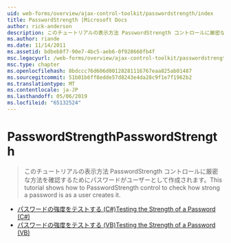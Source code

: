 ```yaml
---
uid: web-forms/overview/ajax-control-toolkit/passwordstrength/index
title: PasswordStrength |Microsoft Docs
author: rick-anderson
description: このチュートリアルの表示方法 PasswordStrength コントロールに厳密な方法を確認するためにパスワードがユーザーとして作成されます。
ms.author: riande
ms.date: 11/14/2011
ms.assetid: bdbeb8f7-90e7-4bc5-aeb6-0f928660fb4f
msc.legacyurl: /web-forms/overview/ajax-control-toolkit/passwordstrength
msc.type: chapter
ms.openlocfilehash: 8bdccc76d606d00128281116767eaa825ab01487
ms.sourcegitcommit: 51b01b6ff8edde57d8243e4da28c9f1e7f1962b2
ms.translationtype: MT
ms.contentlocale: ja-JP
ms.lasthandoff: 05/06/2019
ms.locfileid: "65132524"
---
```

# <a name="passwordstrength"></a><span data-ttu-id="6674c-103">PasswordStrength</span><span class="sxs-lookup"><span data-stu-id="6674c-103">PasswordStrength</span></span>

> <span data-ttu-id="6674c-104">このチュートリアルの表示方法 PasswordStrength コントロールに厳密な方法を確認するためにパスワードがユーザーとして作成されます。</span><span class="sxs-lookup"><span data-stu-id="6674c-104">This tutorial shows how to PasswordStrength control to check how strong a password is as a user creates it.</span></span>

- [<span data-ttu-id="6674c-105">パスワードの強度をテストする (C#)</span><span class="sxs-lookup"><span data-stu-id="6674c-105">Testing the Strength of a Password (C#)</span></span>](testing-the-strength-of-a-password-cs.md)
- [<span data-ttu-id="6674c-106">パスワードの強度をテストする (VB)</span><span class="sxs-lookup"><span data-stu-id="6674c-106">Testing the Strength of a Password (VB)</span></span>](testing-the-strength-of-a-password-vb.md)
